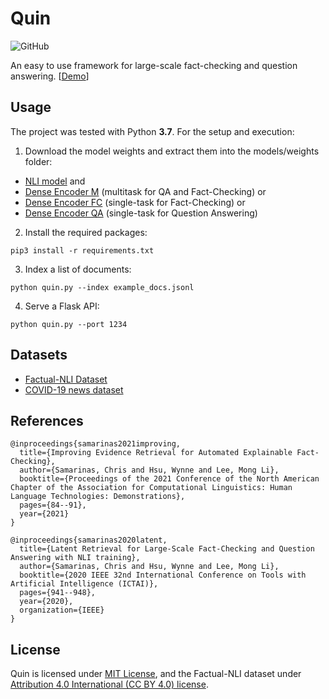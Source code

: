 # Quin
![GitHub](https://img.shields.io/github/license/algoprog/Quin)

An easy to use framework for large-scale fact-checking and question answering. [<a href="https://quin.algoprog.com">Demo</a>]

## Usage

The project was tested with Python <b>3.7</b>. For the setup and execution:

1) Download the model weights and extract them into the models/weights folder:

 - <a href="https://drive.google.com/file/d/15Txw44izeEHCzzXIpxwVXFvNz_-_kng-/view?usp=sharing">NLI model</a> and
 - <a href="https://drive.google.com/file/d/1qsDPreap_26mL3UFDEyVPoe9ygbniLx9/view?usp=sharing">Dense Encoder M</a> (multitask for QA and Fact-Checking) or 
 - <a href="https://drive.google.com/file/d/1G3eMkVrd-lA5cbWhwme8f5RpplacTMvF/view?usp=sharing">Dense Encoder FC</a> (single-task for Fact-Checking) or 
 - <a href="https://drive.google.com/file/d/1uco7t8drHuagiS6hwNFQlayAhYVIFyfY/view?usp=sharing">Dense Encoder QA</a> (single-task for Question Answering)

2) Install the required packages:
```
pip3 install -r requirements.txt
```

3) Index a list of documents:
```
python quin.py --index example_docs.jsonl
```

4) Serve a Flask API:
```
python quin.py --port 1234
```

## Datasets

- <a href="https://archive.org/details/factual-nli">Factual-NLI Dataset</a>
- <a href="https://archive.org/details/covid-news">COVID-19 news dataset</a>

## References

```
@inproceedings{samarinas2021improving,
  title={Improving Evidence Retrieval for Automated Explainable Fact-Checking},
  author={Samarinas, Chris and Hsu, Wynne and Lee, Mong Li},
  booktitle={Proceedings of the 2021 Conference of the North American Chapter of the Association for Computational Linguistics: Human Language Technologies: Demonstrations},
  pages={84--91},
  year={2021}
}

@inproceedings{samarinas2020latent,
  title={Latent Retrieval for Large-Scale Fact-Checking and Question Answering with NLI training},
  author={Samarinas, Chris and Hsu, Wynne and Lee, Mong Li},
  booktitle={2020 IEEE 32nd International Conference on Tools with Artificial Intelligence (ICTAI)},
  pages={941--948},
  year={2020},
  organization={IEEE}
}
```

## License

Quin is licensed under <a href="https://github.com/algoprog/Quin/blob/master/LICENSE">MIT License</a>, and the Factual-NLI dataset under <a href="https://creativecommons.org/licenses/by/4.0/">Attribution 4.0 International (CC BY 4.0) license</a>.
